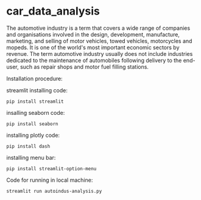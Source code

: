 # car_data_analysis

The automotive industry is a term that covers a wide range of companies and organisations involved in the design, development, manufacture, marketing, and selling of motor vehicles, towed vehicles, motorcycles and mopeds. It is one of the world's most important economic sectors by revenue. The term automotive industry usually does not include industries dedicated to the maintenance of automobiles following delivery to the end-user, such as repair shops and motor fuel filling stations.

Installation procedure:

streamlit installing code:

	pip install streamlit

insalling seaborn code:

	pip install seaborn

installing plotly code:

	pip install dash

installing menu bar:

	pip install streamlit-option-menu

Code for running in local machine:

	streamlit run autoindus-analysis.py
